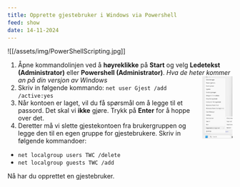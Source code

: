 ```yaml
---
title: Opprette gjestebruker i Windows via Powershell
feed: show
date: 14-11-2024
---
```

![[/assets/img/PowerShellScripting.jpg]]
1. Åpne kommandolinjen ved å **høyreklikke** på **Start** og velg **Ledetekst (Administrator)** eller **Powershell (Administrator)**. _Hva de heter kommer an på din versjon av Windows_ <img src="/assets/img/rightclickstartmenu.png" style="float:right;height:10em">
2. Skriv in følgende kommando: `net user Gjest /add /active:yes`
3. Når kontoen er laget, vil du få spørsmål om å legge til et passord. Det skal vi **ikke** gjøre. Trykk på **Enter** for å hoppe over det.
4. Deretter må vi slette gjestekontoen fra brukergruppen og legge den til en egen gruppe for gjestebrukere. Skriv in følgende kommandoer:

- `net localgroup users TWC /delete`
- `net localgroup guests TWC /add`

Nå har du opprettet en gjestebruker.